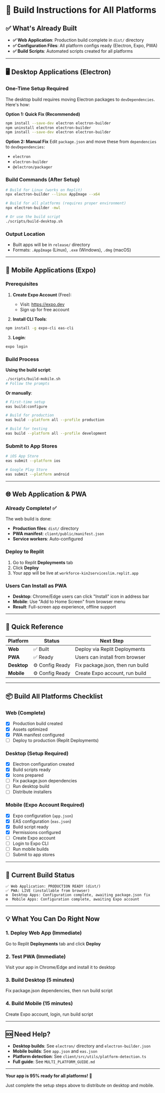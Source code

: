 # 🔨 Build Instructions for All Platforms

## ✅ What's Already Built

- **✅ Web Application**: Production build complete in `dist/` directory
- **✅ Configuration Files**: All platform configs ready (Electron, Expo, PWA)
- **✅ Build Scripts**: Automated scripts created for all platforms

---

## 🖥️ Desktop Applications (Electron)

### One-Time Setup Required

The desktop build requires moving Electron packages to `devDependencies`. Here's how:

**Option 1: Quick Fix (Recommended)**
```bash
npm install --save-dev electron electron-builder
npm uninstall electron electron-builder
npm install --save-dev electron electron-builder
```

**Option 2: Manual Fix**
Edit `package.json` and move these from `dependencies` to `devDependencies`:
- `electron`
- `electron-builder`
- `@electron/packager`

### Build Commands (After Setup)

```bash
# Build for Linux (works on Replit)
npx electron-builder --linux AppImage --x64

# Build for all platforms (requires proper environment)
npx electron-builder -mwl

# Or use the build script
./scripts/build-desktop.sh
```

### Output Location
- Built apps will be in `release/` directory
- Formats: `.AppImage` (Linux), `.exe` (Windows), `.dmg` (macOS)

---

## 📱 Mobile Applications (Expo)

### Prerequisites

1. **Create Expo Account** (Free):
   - Visit: https://expo.dev
   - Sign up for free account

2. **Install CLI Tools**:
```bash
npm install -g expo-cli eas-cli
```

3. **Login**:
```bash
expo login
```

### Build Process

**Using the build script**:
```bash
./scripts/build-mobile.sh
# Follow the prompts
```

**Or manually**:

```bash
# First-time setup
eas build:configure

# Build for production
eas build --platform all --profile production

# Build for testing
eas build --platform all --profile development
```

### Submit to App Stores

```bash
# iOS App Store
eas submit --platform ios

# Google Play Store
eas submit --platform android
```

---

## 🌐 Web Application & PWA

### Already Complete! ✅

The web build is done:
- **Production files**: `dist/` directory
- **PWA manifest**: `client/public/manifest.json`
- **Service workers**: Auto-configured

### Deploy to Replit

1. Go to Replit **Deployments** tab
2. Click **Deploy**
3. Your app will be live at `workforce-kin2serviceslim.replit.app`

### Users Can Install as PWA

- **Desktop**: Chrome/Edge users can click "Install" icon in address bar
- **Mobile**: Use "Add to Home Screen" from browser menu
- **Result**: Full-screen app experience, offline support

---

## 🎯 Quick Reference

| Platform | Status | Next Step |
|----------|--------|-----------|
| **Web** | ✅ Built | Deploy via Replit Deployments |
| **PWA** | ✅ Ready | Users can install from browser |
| **Desktop** | ⚙️ Config Ready | Fix package.json, then run build |
| **Mobile** | ⚙️ Config Ready | Create Expo account, run build |

---

## 📦 Build All Platforms Checklist

### Web (Complete)
- [x] Production build created
- [x] Assets optimized
- [x] PWA manifest configured
- [ ] Deploy to production (Replit Deployments)

### Desktop (Setup Required)
- [x] Electron configuration created
- [x] Build scripts ready
- [x] Icons prepared
- [ ] Fix package.json dependencies
- [ ] Run desktop build
- [ ] Distribute installers

### Mobile (Expo Account Required)
- [x] Expo configuration (`app.json`)
- [x] EAS configuration (`eas.json`)
- [x] Build script ready
- [x] Permissions configured
- [ ] Create Expo account
- [ ] Login to Expo CLI
- [ ] Run mobile builds
- [ ] Submit to app stores

---

## 🚀 Current Build Status

```
✅ Web Application: PRODUCTION READY (dist/)
✅ PWA: LIVE (installable from browser)
⚙️  Desktop Apps: Configuration complete, awaiting package.json fix
⚙️  Mobile Apps: Configuration complete, awaiting Expo account
```

---

## 💡 What You Can Do Right Now

### 1. Deploy Web App (Immediate)
Go to Replit **Deployments** tab and click **Deploy**

### 2. Test PWA (Immediate)
Visit your app in Chrome/Edge and install it to desktop

### 3. Build Desktop (5 minutes)
Fix package.json dependencies, then run build script

### 4. Build Mobile (15 minutes)
Create Expo account, login, run build script

---

## 🆘 Need Help?

- **Desktop builds**: See `electron/` directory and `electron-builder.json`
- **Mobile builds**: See `app.json` and `eas.json`
- **Platform detection**: See `client/src/utils/platform-detection.ts`
- **Full guide**: See `MULTI_PLATFORM_GUIDE.md`

---

**Your app is 95% ready for all platforms!** 🎉

Just complete the setup steps above to distribute on desktop and mobile.
